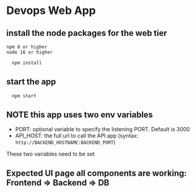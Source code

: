 # Devops Web App

## install the node packages for the web tier

```
npm 8 or higher
node 16 or higher
```


```sh
  npm install
```

## start the app

```sh
  npm start
```

## NOTE this app uses two env variables

- PORT: optional variable to specify the listening PORT. Default is 3000
- API_HOST: the full url to call the API app (syntax: `http://BACKEND_HOSTNAME:BACKEND_PORT`)

These two variables need to be set

## Expected UI page all components are working: Frontend => Backend => DB
